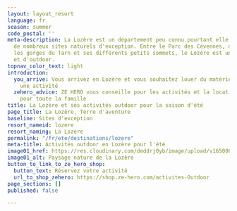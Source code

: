 ```yaml
---
layout: layout_resort
language: fr
season: summer
code_postal: ''
meta-description: La Lozère est un département peu connu pourtant elle est composé
  de nombreux sites naturels d'exception. Entre le Parc des Cévennes, de l'Aubrac,
  les gorges du Tarn et ses différents petits sommets, le Lozère est un terre nature
  et d'outdoor.
topnav_color_text: light
introduction:
  you_arrive: Vous arrivez en Lozère et vous souhaitez louer du matériel ou trouver
    une activité
  zehero_advice: ZE HERO vous conseille pour les activités et la location des équipements
    pour toute la famille
title: La Lozère et ses activités outdoor pour la saison d'été
page_title: La Lozère, Terre d'aventure
baseline: Sites d'exception
resort_nameid: lozere
resort_naming: La Lozère
permalink: "/fr/ete/destinations/lozere"
meta-title: Activités outdoor en Lozère pour l'été
image01_href: https://res.cloudinary.com/deddrj0yb/image/upload/v1650005140/website/resorts/Loz%C3%A8re/gatien-bataille-jWEvLcxkCw0-unsplash.jpg
image01_alt: Paysage nature de la Lozère
button_to_link_to_ze_hero_shop:
  button_text: Réservez votre activité
  url_to_shop_zehero: https://shop.ze-hero.com/activites-Outdoor
page_sections: []
published: false

---
```

